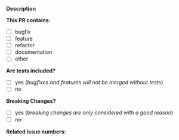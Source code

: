 <!--
Thanks for opening a pull request!

If you remove or skip this template, your pull request will be closed.

PR requirements:
* Follow the contributor guidelines.
* Include tests to illustrate the problem this PR resolves.
* Update the documentation where necessary.

Please place an x (no spaces - [x]) in all [ ] that apply.
-->
**Description**
<!-- A clear and concise description of the problem being solved. -->


**This PR contains:**
- [ ] bugfix
- [ ] feature
- [ ] refactor
- [ ] documentation
- [ ] other

**Are tests included?**
- [ ] yes (_bugfixes and features will not be merged without tests_)
- [ ] no

**Breaking Changes?**
- [ ] yes (_breaking changes are only considered with a good reason_)
- [ ] no

**Related issue numbers:**

<!--
If this PR resolves any issues, list them as

  resolves #123

where 123 is the issue number. GitHub automatically handles closing the linked issue once the PR is merged.
-->
